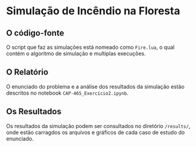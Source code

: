 # Simulação de Incêndio na Floresta

## O código-fonte
O script que faz as simulações está nomeado como `Fire.lua`, o qual contém o algoritmo de simulação e multiplas execuções. 

## O Relatório
O enunciado do problema e a análise dos resultados da simulação estão descritos no notebook `CAP-465_Exercício2.ipynb`. 

## Os Resultados
Os resultados da simulação podem ser consultados no diretório `/results/`, onde estão carragdos os arquivos e gráficos de cada caso de estudo do enunciado. 
